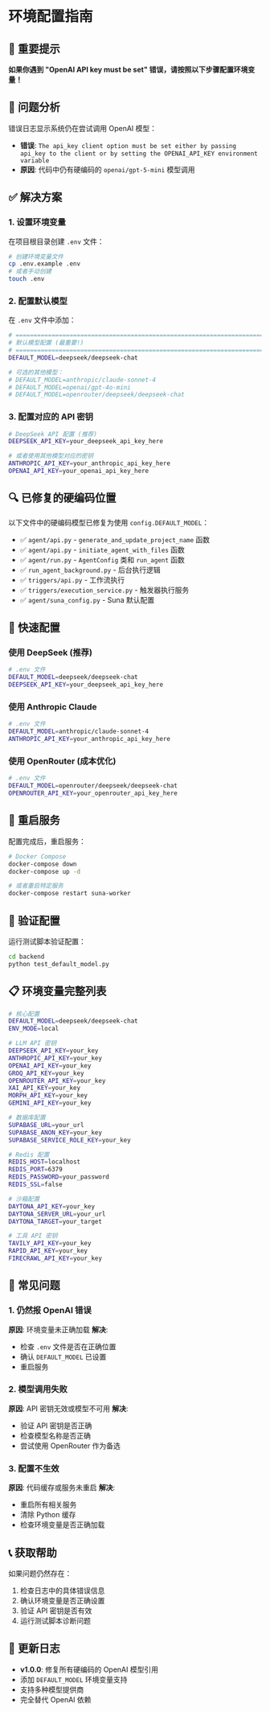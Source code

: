 # 环境配置指南

## 🚨 重要提示

**如果你遇到 "OpenAI API key must be set" 错误，请按照以下步骤配置环境变量！**

## 🔧 问题分析

错误日志显示系统仍在尝试调用 OpenAI 模型：
- **错误**: `The api_key client option must be set either by passing api_key to the client or by setting the OPENAI_API_KEY environment variable`
- **原因**: 代码中仍有硬编码的 `openai/gpt-5-mini` 模型调用

## ✅ 解决方案

### 1. 设置环境变量

在项目根目录创建 `.env` 文件：

```bash
# 创建环境变量文件
cp .env.example .env
# 或者手动创建
touch .env
```

### 2. 配置默认模型

在 `.env` 文件中添加：

```bash
# =============================================================================
# 默认模型配置 (最重要!)
# =============================================================================
DEFAULT_MODEL=deepseek/deepseek-chat

# 可选的其他模型：
# DEFAULT_MODEL=anthropic/claude-sonnet-4
# DEFAULT_MODEL=openai/gpt-4o-mini
# DEFAULT_MODEL=openrouter/deepseek/deepseek-chat
```

### 3. 配置对应的 API 密钥

```bash
# DeepSeek API 配置 (推荐)
DEEPSEEK_API_KEY=your_deepseek_api_key_here

# 或者使用其他模型对应的密钥
ANTHROPIC_API_KEY=your_anthropic_api_key_here
OPENAI_API_KEY=your_openai_api_key_here
```

## 🔍 已修复的硬编码位置

以下文件中的硬编码模型已修复为使用 `config.DEFAULT_MODEL`：

- ✅ `agent/api.py` - `generate_and_update_project_name` 函数
- ✅ `agent/api.py` - `initiate_agent_with_files` 函数
- ✅ `agent/run.py` - `AgentConfig` 类和 `run_agent` 函数
- ✅ `run_agent_background.py` - 后台执行逻辑
- ✅ `triggers/api.py` - 工作流执行
- ✅ `triggers/execution_service.py` - 触发器执行服务
- ✅ `agent/suna_config.py` - Suna 默认配置

## 🚀 快速配置

### 使用 DeepSeek (推荐)

```bash
# .env 文件
DEFAULT_MODEL=deepseek/deepseek-chat
DEEPSEEK_API_KEY=your_deepseek_api_key_here
```

### 使用 Anthropic Claude

```bash
# .env 文件
DEFAULT_MODEL=anthropic/claude-sonnet-4
ANTHROPIC_API_KEY=your_anthropic_api_key_here
```

### 使用 OpenRouter (成本优化)

```bash
# .env 文件
DEFAULT_MODEL=openrouter/deepseek/deepseek-chat
OPENROUTER_API_KEY=your_openrouter_api_key_here
```

## 🔄 重启服务

配置完成后，重启服务：

```bash
# Docker Compose
docker-compose down
docker-compose up -d

# 或者重启特定服务
docker-compose restart suna-worker
```

## 🧪 验证配置

运行测试脚本验证配置：

```bash
cd backend
python test_default_model.py
```

## 📋 环境变量完整列表

```bash
# 核心配置
DEFAULT_MODEL=deepseek/deepseek-chat
ENV_MODE=local

# LLM API 密钥
DEEPSEEK_API_KEY=your_key
ANTHROPIC_API_KEY=your_key
OPENAI_API_KEY=your_key
GROQ_API_KEY=your_key
OPENROUTER_API_KEY=your_key
XAI_API_KEY=your_key
MORPH_API_KEY=your_key
GEMINI_API_KEY=your_key

# 数据库配置
SUPABASE_URL=your_url
SUPABASE_ANON_KEY=your_key
SUPABASE_SERVICE_ROLE_KEY=your_key

# Redis 配置
REDIS_HOST=localhost
REDIS_PORT=6379
REDIS_PASSWORD=your_password
REDIS_SSL=false

# 沙箱配置
DAYTONA_API_KEY=your_key
DAYTONA_SERVER_URL=your_url
DAYTONA_TARGET=your_target

# 工具 API 密钥
TAVILY_API_KEY=your_key
RAPID_API_KEY=your_key
FIRECRAWL_API_KEY=your_key
```

## 🚨 常见问题

### 1. 仍然报 OpenAI 错误

**原因**: 环境变量未正确加载
**解决**: 
- 检查 `.env` 文件是否在正确位置
- 确认 `DEFAULT_MODEL` 已设置
- 重启服务

### 2. 模型调用失败

**原因**: API 密钥无效或模型不可用
**解决**:
- 验证 API 密钥是否正确
- 检查模型名称是否正确
- 尝试使用 OpenRouter 作为备选

### 3. 配置不生效

**原因**: 代码缓存或服务未重启
**解决**:
- 重启所有相关服务
- 清除 Python 缓存
- 检查环境变量是否正确加载

## 📞 获取帮助

如果问题仍然存在：

1. 检查日志中的具体错误信息
2. 确认环境变量是否正确设置
3. 验证 API 密钥是否有效
4. 运行测试脚本诊断问题

## 🔄 更新日志

- **v1.0.0**: 修复所有硬编码的 OpenAI 模型引用
- 添加 `DEFAULT_MODEL` 环境变量支持
- 支持多种模型提供商
- 完全替代 OpenAI 依赖
